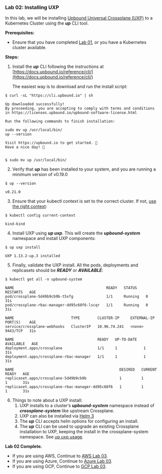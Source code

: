 ### **Lab 02: Installing UXP**

In this lab, we will be installing [Upbound Universal Crossplane (UXP)](https://github.com/upbound/universal-crossplane) to a Kubernetes Cluster using the **_up_** CLI tool.

**Prerequisites:**

- Ensure that you have completed [Lab 01](../lab01/lab01.md), or you have a Kubernetes cluster available.

**Steps:**

1. Install the **_up_** CLI following the instructions at [https://docs.upbound.io/reference/cli/](https://docs.upbound.io/reference/cli/)

   The easiest way is to download and run the install script:

```
$ curl -sL "https://cli.upbound.io" | sh

Up downloaded successfully!
By proceeding, you are accepting to comply with terms and conditions in https://licenses.upbound.io/upbound-software-license.html

Run the following commands to finish installation:

sudo mv up /usr/local/bin/
up --version

Visit https://upbound.io to get started. 🚀
Have a nice day! 👋


$ sudo mv up /usr/local/bin/
```

2. Verify that **_up_** has been installed to your system, and you are running a minimum version of v0.19.0

```
$ up --version

v0.21.0
```

3. Ensure that your kubectl context is set to the correct cluster. If not, [use the right context](https://kubernetes.io/docs/tasks/access-application-cluster/configure-access-multiple-clusters/):

```
$ kubectl config current-context

kind-kind
```

4. Install UXP using **_up uxp_**. This will create the **_upbound-system_** namespace and install UXP components:

```
$ up uxp install

UXP 1.13.2-up.3 installed
```

5. Finally, validate the UXP install. All the pods, deployments and replicasets should be **_READY_** or **_AVAILABLE_**:

```
$ kubectl get all -n upbound-system

NAME                                          READY   STATUS    RESTARTS   AGE
pod/crossplane-5d49b9cb9b-t5xfg               1/1     Running   0          31s
pod/crossplane-rbac-manager-dd95c68f6-lscqr   1/1     Running   0          31s

NAME                          TYPE        CLUSTER-IP     EXTERNAL-IP   PORT(S)    AGE
service/crossplane-webhooks   ClusterIP   10.96.74.241   <none>        9443/TCP   31s

NAME                                      READY   UP-TO-DATE   AVAILABLE   AGE
deployment.apps/crossplane                1/1     1            1           31s
deployment.apps/crossplane-rbac-manager   1/1     1            1           31s

NAME                                                DESIRED   CURRENT   READY   AGE
replicaset.apps/crossplane-5d49b9cb9b               1         1         1       31s
replicaset.apps/crossplane-rbac-manager-dd95c68f6   1         1         1       31s
```

6. Things to note about a UXP install:
   1. UXP installs to a cluster’s **_upbound-system_** namespace instead of **_crossplane-system_** like upstream Crossplane.
   2. UXP can also be installed via [Helm 3](https://github.com/upbound/universal-crossplane#installation-with-helm-3)
   3. The **_up_** CLI accepts helm options for configuring an install.
   4. The **_up_** CLI can be used to upgrade an existing Crossplane installation to UXP, keeping the install in the crossplane-system namespace. See [up uxp usage](https://docs.upbound.io/reference/cli/command-reference/).

**Lab 02 Complete.** 

- If you are using AWS, Continue to [AWS Lab 03](../lab03/aws/lab03.md).
- If you are using Azure, Continue to [Azure Lab 03]().
- If you are using GCP, Continue to [GCP Lab 03]().
